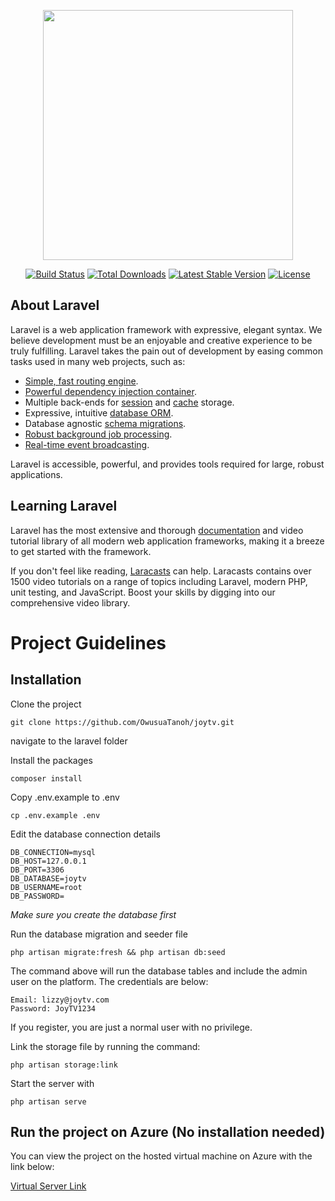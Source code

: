 <p align="center"><a href="https://laravel.com" target="_blank"><img src="https://raw.githubusercontent.com/laravel/art/master/logo-lockup/5%20SVG/2%20CMYK/1%20Full%20Color/laravel-logolockup-cmyk-red.svg" width="400"></a></p>

<p align="center">
<a href="https://travis-ci.org/laravel/framework"><img src="https://travis-ci.org/laravel/framework.svg" alt="Build Status"></a>
<a href="https://packagist.org/packages/laravel/framework"><img src="https://img.shields.io/packagist/dt/laravel/framework" alt="Total Downloads"></a>
<a href="https://packagist.org/packages/laravel/framework"><img src="https://img.shields.io/packagist/v/laravel/framework" alt="Latest Stable Version"></a>
<a href="https://packagist.org/packages/laravel/framework"><img src="https://img.shields.io/packagist/l/laravel/framework" alt="License"></a>
</p>

## About Laravel

Laravel is a web application framework with expressive, elegant syntax. We believe development must be an enjoyable and creative experience to be truly fulfilling. Laravel takes the pain out of development by easing common tasks used in many web projects, such as:

- [Simple, fast routing engine](https://laravel.com/docs/routing).
- [Powerful dependency injection container](https://laravel.com/docs/container).
- Multiple back-ends for [session](https://laravel.com/docs/session) and [cache](https://laravel.com/docs/cache) storage.
- Expressive, intuitive [database ORM](https://laravel.com/docs/eloquent).
- Database agnostic [schema migrations](https://laravel.com/docs/migrations).
- [Robust background job processing](https://laravel.com/docs/queues).
- [Real-time event broadcasting](https://laravel.com/docs/broadcasting).

Laravel is accessible, powerful, and provides tools required for large, robust applications.

## Learning Laravel

Laravel has the most extensive and thorough [documentation](https://laravel.com/docs) and video tutorial library of all modern web application frameworks, making it a breeze to get started with the framework.

If you don't feel like reading, [Laracasts](https://laracasts.com) can help. Laracasts contains over 1500 video tutorials on a range of topics including Laravel, modern PHP, unit testing, and JavaScript. Boost your skills by digging into our comprehensive video library.

# Project Guidelines

## Installation

Clone the project

`git clone https://github.com/OwusuaTanoh/joytv.git`

navigate to the laravel folder

Install the packages

`composer install`

Copy .env.example to .env

`cp .env.example .env`

Edit the database connection details

```
DB_CONNECTION=mysql
DB_HOST=127.0.0.1
DB_PORT=3306
DB_DATABASE=joytv
DB_USERNAME=root
DB_PASSWORD=
```

*Make sure you create the database first*

Run the database migration and seeder file

`php artisan migrate:fresh && php artisan db:seed`

The command above will run the database tables and include the admin user on the platform. The credentials are below:

```
Email: lizzy@joytv.com
Password: JoyTV1234
```

If you register, you are just a normal user with no privilege.

Link the storage file by running the command:

`php artisan storage:link`

Start the server with

`php artisan serve`

## Run the project on Azure (No installation needed)

You can view the project on the hosted virtual machine on Azure with the link below:

[Virtual Server Link](http://123254678)




